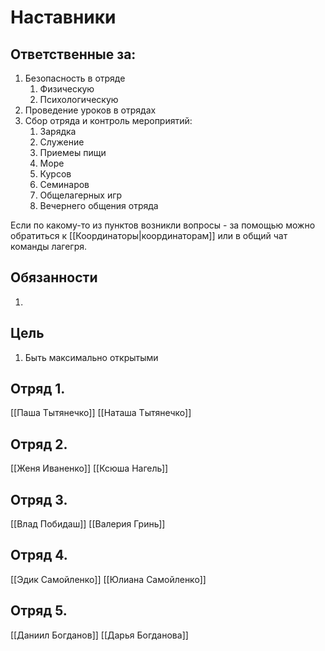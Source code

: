 # Наставники
## Ответственные за:
1. Безопасность в отряде
	1. Физическую
	2. Психологическую
2. Проведение уроков в отрядах
3. Сбор отряда и контроль мероприятий:
	1. Зарядка
	2. Служение
	3. Приемеы пищи
	4. Море
	5. Курсов
	6. Семинаров
	7. Общелагерных игр
	8. Вечернего общения отряда

Если по какому-то из пунктов возникли вопросы - за помощью можно обратиться к [[Координаторы|координаторам]] или в общий чат команды лагегря.

## Обязанности
1. 

## Цель
1. Быть максимально открытыми

## Отряд 1.
[[Паша Тытянечко]]
[[Наташа Тытянечко]]

## Отряд 2.
[[Женя Иваненко]]
[[Ксюша Нагель]]

## Отряд 3.
[[Влад Побидаш]]
[[Валерия Гринь]]

## Отряд 4.
[[Эдик Самойленко]]
[[Юлиана Самойленко]]

## Отряд 5.
[[Даниил Богданов]]
[[Дарья Богданова]]